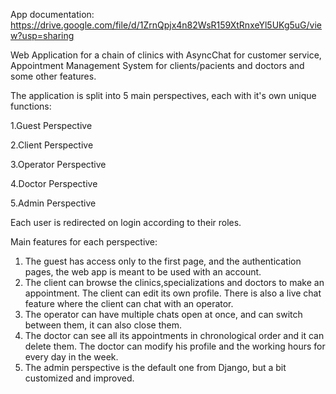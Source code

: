 App documentation: https://drive.google.com/file/d/1ZrnQpjx4n82WsR159XtRnxeYl5UKg5uG/view?usp=sharing

Web Application for a chain of clinics with AsyncChat for customer service, Appointment Management System for clients/pacients and doctors and some other features.

The application is split into 5 main perspectives, each with it's own unique functions:

1.Guest Perspective

2.Client Perspective

3.Operator Perspective

4.Doctor Perspective

5.Admin Perspective



Each user is redirected on login according to their roles.

Main features for each perspective:
  1. The guest has access only to the first page, and the authentication pages, the web app is meant to be used with an account.
  2. The client can browse the clinics,specializations and doctors to make an appointment. The client can edit its own profile. There is also a live chat feature where the client can chat with an operator.
  3. The operator can have multiple chats open at once, and can switch between them, it can also close them.
  4. The doctor can see all its appointments in chronological order and it can delete them. The doctor can modify his profile and the working hours for every day in the week.
  5. The admin perspective is the default one from Django, but a bit customized and improved.
